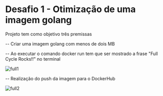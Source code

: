 # Desafio 1 - Otimização de uma imagem golang

Projeto tem como objetivo três premissas

-- Criar uma imagem golang com menos de dois MB

-- Ao executar o comando docker run tem que ser mostrado a frase "Full Cycle Rocks!!" no terminal

![full1](https://github.com/raso03031983/fullCycle-d1/assets/7740997/8180a472-b64c-40c2-a9db-af28c155ceae)


-- Realização do push da imagem para o DockerHub


![full2](https://github.com/raso03031983/fullCycle-d1/assets/7740997/0e86ef07-d916-4f54-8bc9-6e186ea37ea5)



